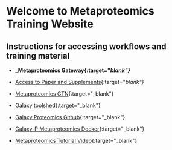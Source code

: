 # Welcome to Metaproteomics Training Website

## **Instructions for accessing workflows and training material**


* **_[Metaproteomics Gateway](z.umn.edu/metaproteomicsgateway){:target="_blank"}_**

* [Access to Paper and Supplements](){:target="_blank"}_

* [Metaproteomics GTN](http://galaxyproject.github.io/training-material){:target="_blank"}

* [Galaxy toolshed](https://toolshed.g2.bx.psu.edu/){:target="_blank"}

* [Galaxy Proteomics Github](https://github.com/galaxyproteomics){:target="_blank"}

* [Galaxy-P Metaproteomics Docker](){:target="_blank"}

* [Metaproteomics Tutorial Video](){:target="_blank"}

